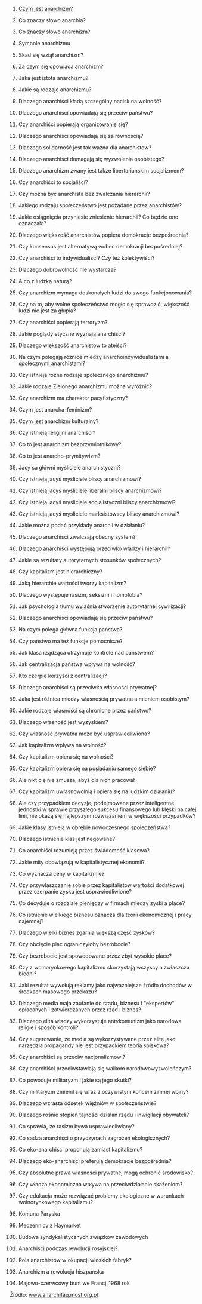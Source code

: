 1. [Czym jest anarchizm?](1-15/1-czym-jest-anarchizm.md)
2. Co znaczy słowo anarchia? 
3. Co znaczy słowo anarchizm?

4. Symbole anarchizmu

5. Skad się wziął anarchizm?
6. Za czym się opowiada anarchizm?
7. Jaka jest istota anarchizmu?
8. Jakie są rodzaje anarchizmu?
9. Dlaczego anarchiści  kładą szczególny nacisk na wolność? 
10. Dlaczego anarchiści opowiadają się przeciw państwu?
11. Czy anarchiści  popierają organizowanie się? 
12. Dlaczego anarchiści  opowiadają się za równością? 
13. Dlaczego solidarność jest tak ważna dla anarchistow? 
14. Dlaczego anarchiści  domagają się wyzwolenia osobistego?

15. Dlaczego anarchizm zwany jest także libertarianskim socjalizmem? 
16. Czy anarchiści  to socjaliści? 

17. Czy można być anarchista bez zwalczania hierarchii? 
18. Jakiego rodzaju społeczeństwo jest pożądane przez anarchistów? 
19. Jakie osiągnięcia przyniesie zniesienie hierarchii? Co będzie ono oznaczało? 
20. Dlaczego większość anarchistów popiera demokracje bezpośrednią? 
21. Czy konsensus jest alternatywą wobec demokracji bezpośredniej? 
22. Czy anarchiści to indywidualiści? Czy też kolektywiści? 
23. Dlaczego dobrowolność nie wystarcza? 
24. A co z ludzką naturą?

25. Czy anarchizm wymaga doskonałych ludzi do swego funkcjonowania? 
26. Czy na to, aby wolne społeczeństwo mogło się sprawdzić, większość ludzi nie jest za głupia? 
27. Czy anarchiści popierają terroryzm?

28. Jakie poglądy etyczne wyznają anarchiści? 
29. Dlaczego większość anarchistow to ateiści? 
30. Na czym polegają różnice miedzy anarchoindywidualistami a społecznymi anarchistami? 
31. Czy istnieją różne rodzaje społecznego anarchizmu? 
32. Jakie rodzaje Zielonego anarchizmu można wyróżnić? 
33. Czy anarchizm ma charakter pacyfistyczny? 
34. Czym jest anarcha-feminizm? 
35. Czym jest anarchizm kulturalny?
36. Czy istnieją religijni anarchiści? 
37. Co to jest anarchizm bezprzymiotnikowy? 
38. Co to jest anarcho-prymitywizm?

39. Jacy sa główni myśliciele anarchistyczni? 
40. Czy istnieją jacyś myśliciele bliscy anarchizmowi? 
41. Czy istnieją jacyś myśliciele liberalni bliscy anarchizmowi? 
42. Czy istnieją jacyś myśliciele socjalistyczni bliscy anarchizmowi? 
43. Czy istnieją jacyś myśliciele marksistowscy bliscy anarchizmowi? 
44. Jakie można podać przykłady anarchii w działaniu?

45. Dlaczego anarchiści zwalczają obecny system? 
46. Dlaczego anarchiści występują przeciwko władzy i hierarchii? 
47. Jakie są rezultaty autorytarnych stosunków społecznych? 
48. Czy kapitalizm jest hierarchiczny? 
49. Jaką hierarchie wartości tworzy kapitalizm?

50. Dlaczego występuje rasizm, seksizm i homofobia? 
51. Jak psychologia tłumu wyjaśnia stworzenie autorytarnej cywilizacji? 
52. Dlaczego anarchiści opowiadają się przeciw państwu? 
53. Na czym polega główna funkcja państwa? 
54. Czy państwo ma też funkcje pomocnicze? 
55. Jak klasa rządząca utrzymuje kontrole nad państwem? 
56. Jak centralizacja państwa wpływa na wolność? 
57. Kto czerpie korzyści z centralizacji? 
58. Dlaczego anarchiści są przeciwko własności prywatnej?

59. Jaka jest różnica miedzy własnością prywatna a mieniem osobistym? 
60. Jakie rodzaje własności są chronione przez państwo? 
61. Dlaczego własność jest wyzyskiem? 
62. Czy własność prywatna może być usprawiedliwiona? 
63. Jak kapitalizm wpływa na wolność? 
64. Czy kapitalizm opiera się na wolności? 
65. Czy kapitalizm opiera się na posiadaniu samego siebie? 
66. Ale nikt cię nie zmusza, abyś dla nich pracował 
67. Czy kapitalizm uwłasnowolnią i opiera się na ludzkim działaniu? 
68. Ale czy przypadkiem decyzje, podejmowane przez inteligentne jednostki w sprawie przyszłego sukcesu finansowego lub klęski na całej linii, nie okażą się najlepszym rozwiązaniem w większości przypadków?
69. Jakie klasy istnieją w obrębie nowoczesnego społeczeństwa? 
70. Dlaczego istnienie klas jest negowane? 
71. Co anarchiści rozumieją przez świadomość klasowa? 

72. Jakie mity obowiązują w kapitalistycznej ekonomii? 
73. Co wyznacza ceny w kapitalizmie? 
74. Czy przywłaszczanie sobie przez kapitalistów wartości dodatkowej przez czerpanie zysku jest usprawiedliwione? 
75. Co decyduje o rozdziale pieniędzy w firmach miedzy zyski a place? 
76. Co istnienie wielkiego biznesu oznacza dla teorii ekonomicznej i pracy najemnej? 
77. Dlaczego wielki biznes zgarnia większą część zysków? 
78. Czy obcięcie plac ograniczyłoby bezrobocie? 
79. Czy bezrobocie jest spowodowane przez zbyt wysokie place? 
80. Czy z wolnorynkowego kapitalizmu skorzystają wszyscy a zwłaszcza biedni? 
81. Jaki rezultat wywołują reklamy jako najwazniejsze źródło dochodów w środkach masowego przekazu? 
82. Dlaczego media maja zaufanie do rządu, biznesu i "ekspertów" opłacanych i zatwierdzanych przez rząd i biznes? 
83. Dlaczego elita władzy wykorzystuje antykomunizm jako narodowa religie i sposób kontroli? 
84. Czy sugerowanie, ze media są wykorzystywane przez elitę jako narzędzia propagandy nie jest przypadkiem teoria spiskowa?

85. Czy anarchiści są przeciw nacjonalizmowi? 
86. Czy anarchiści przeciwstawiają się walkom narodowowyzwoleńczym?
87. Co powoduje militaryzm i jakie są jego skutki? 
88. Czy militaryzm zmienił się wraz z oczywistym końcem zimnej wojny? 
89. Dlaczego wzrasta odsetek więźniów w społeczeństwie? 
90. Dlaczego rośnie stopień tajności działań rządu i inwigilacji obywateli? 
91. Co sprawia, ze rasizm bywa usprawiedliwiany? 
92. Co sadza anarchiści o przyczynach zagrożeń ekologicznych? 
93. Co eko-anarchiści proponują zamiast kapitalizmu? 
94. Dlaczego eko-anarchiści preferują demokracje bezpośrednia? 
95. Czy absolutne prawa własności prywatnej mogą ochronić środowisko? 
96. Czy władza ekonomiczna wpływa na przeciwdziałanie skażeniom? 
97. Czy edukacja może rozwiązać problemy ekologiczne w warunkach wolnorynkowego kapitalizmu?

98. Komuna Paryska 
99. Meczennicy z Haymarket 
100. Budowa syndykalistycznych związków zawodowych 
101. Anarchiści podczas rewolucji rosyjskiej? 
102. Rola anarchistów w okupacji włoskich fabryk? 
103. Anarchizm a rewolucja hiszpańska 
104. Majowo-czerwcowy bunt we Francji,1968 rok

Źródło: www.anarchifaq.most.org.pl
